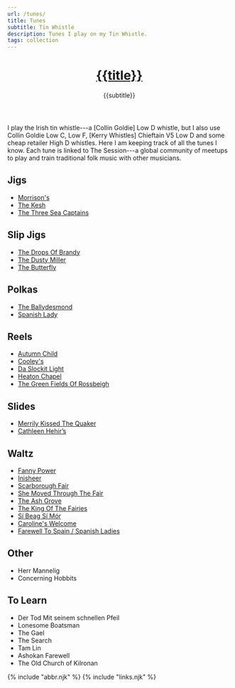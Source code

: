 ```yaml
---
url: /tunes/
title: Tunes
subtitle: Tin Whistle
description: Tunes I play on my Tin Whistle.
tags: collection
---
```


<header>

# [{{title}}](/)

{{subtitle}}

</header><section>

I play the Irish tin whistle---a [Collin Goldie] Low D whistle, but I also use Collin Goldie Low C, Low F, [Kerry Whistles] Chieftain V5 Low D and some cheap retailer High D whistles. Here I am keeping track of all the tunes I know. Each tune is linked to The Session---a global community of meetups to play and train traditional folk music with other musicians.

</section><section>

## Jigs

-   [Morrison's](https://thesession.org/tunes/71)
-   [The Kesh](https://thesession.org/tunes/55)
-   [The Three Sea Captains](https://thesession.org/tunes/147)

</section><section>

## Slip Jigs

-   [The Drops Of Brandy](https://thesession.org/tunes/388)
-   [The Dusty Miller](https://thesession.org/tunes/28)
-   [The Butterfly](https://thesession.org/tunes/10)

</section><section>

## Polkas

-   [The Ballydesmond](https://thesession.org/tunes/239)
-   [Spanish Lady](https://thesession.org/tunes/1117)

</section><section>

## Reels

-   [Autumn Child](https://thesession.org/tunes/1336)
-   [Cooley's](https://thesession.org/tunes/1)
-   [Da Slockit Light](https://thesession.org/tunes/1863)
-   [Heaton Chapel](https://thesession.org/tunes/572)
-   [The Green Fields Of Rossbeigh](https://thesession.org/tunes/322)

</section><section>

## Slides

-   [Merrily Kissed The Quaker](https://thesession.org/tunes/70)
-   [Cathleen Hehir’s](https://thesession.org/tunes/157)

</section><section>

## Waltz

-   [Fanny Power](https://thesession.org/tunes/957)
-   [Inisheer](https://thesession.org/tunes/211)
-   [Scarborough Fair](https://thesession.org/tunes/7522)
-   [She Moved Through The Fair](https://thesession.org/tunes/4735)
-   [The Ash Grove](https://thesession.org/tunes/997)
-   [The King Of The Fairies](https://thesession.org/tunes/475)
-   [Sí Beag Sí Mór](https://thesession.org/tunes/449)
-   [Caroline's Welcome](https://thesession.org/tunes/1055)
-   [Farewell To Spain / Spanish Ladies](https://thesession.org/tunes/6519)

</section><section>

## Other

-   Herr Mannelig
-   Concerning Hobbits

</section><section>

## To Learn

-   Der Tod Mit seinem schnellen Pfeil
-   Lonesome Boatsman
-   The Gael
-   The Search
-   Tam Lin
-   Ashokan Farewell
-   The Old Church of Kilronan

</section>

{% include "abbr.njk" %}
{% include "links.njk" %}
